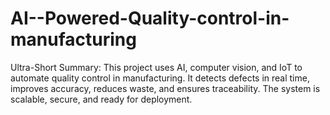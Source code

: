 # AI--Powered-Quality-control-in-manufacturing
Ultra-Short Summary:  This project uses AI, computer vision, and IoT to automate quality control in manufacturing. It detects defects in real time, improves accuracy, reduces waste, and ensures traceability. The system is scalable, secure, and ready for deployment.
